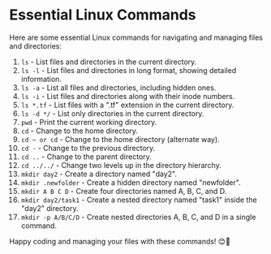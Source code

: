 # Essential Linux Commands


Here are some essential Linux commands for navigating and managing files and directories:

1. `ls` - List files and directories in the current directory.
2. `ls -l` - List files and directories in long format, showing detailed information.
3. `ls -a` - List all files and directories, including hidden ones.
4. `ls -i` - List files and directories along with their inode numbers.
5. `ls *.tf` - List files with a ".tf" extension in the current directory.
6. `ls -d */` - List only directories in the current directory.
7. `pwd` - Print the current working directory.
8. `cd` - Change to the home directory.
9. `cd ~ or cd` - Change to the home directory (alternate way).
10. `cd -` - Change to the previous directory.
11. `cd ..` - Change to the parent directory.
12. `cd ../../` - Change two levels up in the directory hierarchy.
13. `mkdir day2` - Create a directory named "day2".
14. `mkdir .newfolder` - Create a hidden directory named "newfolder".
15. `mkdir A B C D` - Create four directories named A, B, C, and D.
16. `mkdir day2/task1` - Create a nested directory named "task1" inside the "day2" directory.
17. `mkdir -p A/B/C/D` - Create nested directories A, B, C, and D in a single command.

Happy coding and managing your files with these commands! 😊🐧